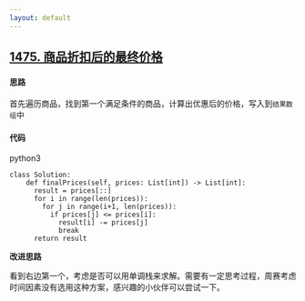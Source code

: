 ```yaml
---
layout: default
---
```


## [1475\. 商品折扣后的最终价格](https://leetcode-cn.com/problems/final-prices-with-a-special-discount-in-a-shop/)

#### 思路
首先遍历商品，找到第一个满足条件的商品，计算出优惠后的价格，写入到`结果数组`中

#### 代码
python3
```
class Solution:
    def finalPrices(self, prices: List[int]) -> List[int]:
      result = prices[::]
      for i in range(len(prices)):
        for j in range(i+1, len(prices)):
          if prices[j] <= prices[i]:
            result[i] -= prices[j]
            break
      return result
```

**改进思路** 

看到右边第一个，考虑是否可以用单调栈来求解。需要有一定思考过程，周赛考虑时间因素没有选用这种方案，感兴趣的小伙伴可以尝试一下。